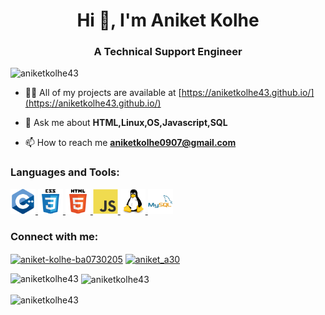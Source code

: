 <h1 align="center">Hi 👋, I'm Aniket Kolhe</h1>
<h3 align="center">A Technical Support Engineer</h3>

<p align="left"> <img src="https://komarev.com/ghpvc/?username=aniketkolhe43&label=Profile%20views&color=0e75b6&style=flat" alt="aniketkolhe43" /> </p>

<!-- <p align="left"> <a href="https://github.com/ryo-ma/github-profile-trophy"><img src="https://github-profile-trophy.vercel.app/?username=aniketkolhe43" alt="aniketkolhe43" /></a> </p> -->

- 👨‍💻 All of my projects are available at [https://aniketkolhe43.github.io/](https://aniketkolhe43.github.io/)

- 💬 Ask me about **HTML,Linux,OS,Javascript,SQL**

- 📫 How to reach me **aniketkolhe0907@gmail.com**


<h3 align="left">Languages and Tools:</h3>
<p align="left"> <a href="https://www.w3schools.com/cpp/" target="_blank" rel="noreferrer"> <img src="https://raw.githubusercontent.com/devicons/devicon/master/icons/cplusplus/cplusplus-original.svg" alt="cplusplus" width="40" height="40"/> </a> <a href="https://www.w3schools.com/css/" target="_blank" rel="noreferrer"> <img src="https://raw.githubusercontent.com/devicons/devicon/master/icons/css3/css3-original-wordmark.svg" alt="css3" width="40" height="40"/> </a> <a href="https://www.w3.org/html/" target="_blank" rel="noreferrer"> <img src="https://raw.githubusercontent.com/devicons/devicon/master/icons/html5/html5-original-wordmark.svg" alt="html5" width="40" height="40"/> </a> <a href="https://developer.mozilla.org/en-US/docs/Web/JavaScript" target="_blank" rel="noreferrer"> <img src="https://raw.githubusercontent.com/devicons/devicon/master/icons/javascript/javascript-original.svg" alt="javascript" width="40" height="40"/> </a> <a href="https://www.linux.org/" target="_blank" rel="noreferrer"> <img src="https://raw.githubusercontent.com/devicons/devicon/master/icons/linux/linux-original.svg" alt="linux" width="40" height="40"/> </a> <a href="https://www.mysql.com/" target="_blank" rel="noreferrer"> <img src="https://raw.githubusercontent.com/devicons/devicon/master/icons/mysql/mysql-original-wordmark.svg" alt="mysql" width="40" height="40"/> </a> </p>

<h3 align="left">Connect with me:</h3>
<p align="left">
<a href="https://linkedin.com/in/aniket-kolhe-ba0730205" target="blank"><img align="center" src="https://raw.githubusercontent.com/rahuldkjain/github-profile-readme-generator/master/src/images/icons/Social/linked-in-alt.svg" alt="aniket-kolhe-ba0730205" height="30" width="40" /></a>
<a href="https://instagram.com/aniket_a30" target="blank"><img align="center" src="https://raw.githubusercontent.com/rahuldkjain/github-profile-readme-generator/master/src/images/icons/Social/instagram.svg" alt="aniket_a30" height="30" width="40" /></a>
</p>

<p><img align="left" src="https://github-readme-stats.vercel.app/api/top-langs?username=aniketkolhe43&show_icons=true&locale=en&layout=compact" alt="aniketkolhe43" /></p>

<p>&nbsp;<img align="center" src="https://github-readme-stats.vercel.app/api?username=aniketkolhe43&show_icons=true&locale=en" alt="aniketkolhe43" /></p>

<p><img align="center" margin-top="100px" src="https://github-readme-streak-stats.herokuapp.com/?user=aniketkolhe43&" alt="aniketkolhe43" /></p>
